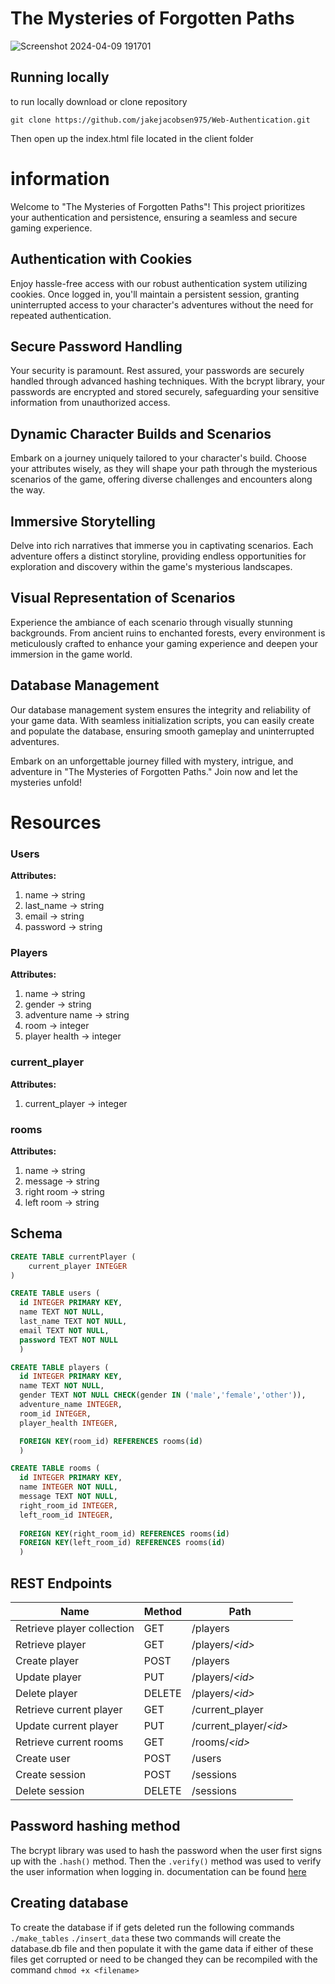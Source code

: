 # The Mysteries of Forgotten Paths

![Screenshot 2024-04-09 191701](https://github.com/jakejacobsen975/Web-Authentication/assets/122470500/5b69a183-19c0-4ce2-a43a-eecebbbb95e5)

## Running locally 
to run locally download or clone repository 
```
git clone https://github.com/jakejacobsen975/Web-Authentication.git
```
Then open up the index.html file located in the client folder

# information 
Welcome to "The Mysteries of Forgotten Paths"! This project prioritizes your authentication and persistence, ensuring a seamless and secure gaming experience.

## Authentication with Cookies
Enjoy hassle-free access with our robust authentication system utilizing cookies. Once logged in, you'll maintain a persistent session, granting uninterrupted access to your character's adventures without the need for repeated authentication.

## Secure Password Handling
Your security is paramount. Rest assured, your passwords are securely handled through advanced hashing techniques. With the bcrypt library, your passwords are encrypted and stored securely, safeguarding your sensitive information from unauthorized access.

## Dynamic Character Builds and Scenarios
Embark on a journey uniquely tailored to your character's build. Choose your attributes wisely, as they will shape your path through the mysterious scenarios of the game, offering diverse challenges and encounters along the way.

## Immersive Storytelling
Delve into rich narratives that immerse you in captivating scenarios. Each adventure offers a distinct storyline, providing endless opportunities for exploration and discovery within the game's mysterious landscapes.

## Visual Representation of Scenarios
Experience the ambiance of each scenario through visually stunning backgrounds. From ancient ruins to enchanted forests, every environment is meticulously crafted to enhance your gaming experience and deepen your immersion in the game world.

## Database Management
Our database management system ensures the integrity and reliability of your game data. With seamless initialization scripts, you can easily create and populate the database, ensuring smooth gameplay and uninterrupted adventures.

Embark on an unforgettable journey filled with mystery, intrigue, and adventure in "The Mysteries of Forgotten Paths." Join now and let the mysteries unfold!

# Resources

### Users

**Attributes:**

  1. name -> string
  1. last_name -> string
  1. email -> string
  1. password -> string

### Players

**Attributes:**

  1. name -> string
  1. gender -> string
  1. adventure name -> string
  1. room -> integer
  1. player health -> integer

### current_player

  **Attributes:**

  1. current_player -> integer

### rooms

  **Attributes:**

  1. name -> string
  1. message -> string
  1. right room -> string
  1. left room -> string

## Schema

``` sql
CREATE TABLE currentPlayer (
    current_player INTEGER
)
```

```sql
CREATE TABLE users (
  id INTEGER PRIMARY KEY,
  name TEXT NOT NULL,
  last_name TEXT NOT NULL,
  email TEXT NOT NULL,
  password TEXT NOT NULL
  )
```

```sql
CREATE TABLE players (
  id INTEGER PRIMARY KEY,
  name TEXT NOT NULL,
  gender TEXT NOT NULL CHECK(gender IN ('male','female','other')),
  adventure_name INTEGER,
  room_id INTEGER,
  player_health INTEGER,

  FOREIGN KEY(room_id) REFERENCES rooms(id)
  )
```

```sql
CREATE TABLE rooms (
  id INTEGER PRIMARY KEY, 
  name INTEGER NOT NULL,
  message TEXT NOT NULL,
  right_room_id INTEGER,
  left_room_id INTEGER,
          
  FOREIGN KEY(right_room_id) REFERENCES rooms(id)
  FOREIGN KEY(left_room_id) REFERENCES rooms(id)
  )
```

## REST Endpoints

Name                       | Method | Path
---------------------------|--------|-------------------------
Retrieve player collection | GET    | /players
Retrieve player            | GET    | /players/*\<id\>*
Create player              | POST   | /players
Update player              | PUT    | /players/*\<id\>*
Delete player              | DELETE | /players/*\<id\>*
Retrieve current player    | GET    | /current_player
Update current player      | PUT    | /current_player/*\<id\>*
Retrieve current rooms     | GET    | /rooms/*\<id\>*
Create user                | POST   | /users
Create session             | POST   | /sessions
Delete session             | DELETE | /sessions

## Password hashing method

The bcrypt library was used to hash the password when the user first signs up with the ```.hash()``` method. Then the ```.verify()``` method was used to verify the user information when logging in. documentation can be found [here](https://passlib.readthedocs.io/en/stable/lib/passlib.hash.bcrypt.html)

## Creating database

To create the database if if gets deleted run the following commands ```./make_tables``` ```./insert_data```
these two commands will create the database.db file and then populate it with the game data
if either of these files get corrupted or need to be changed they can be recompiled with the command ```chmod +x <filename>```
